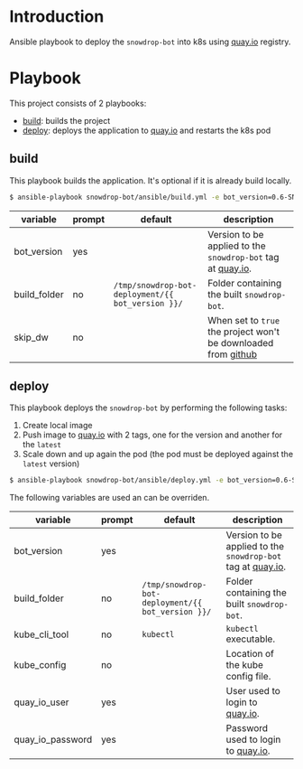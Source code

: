 
# Introduction

Ansible playbook to deploy the `snowdrop-bot` into k8s using [quay.io](https://quay.io/) registry.

# Playbook

This project consists of 2 playbooks:
* [build](#build): builds the project
* [deploy](#deploy): deploys the application to [quay.io](https://quay.io/) and restarts the k8s pod

## build

This playbook builds the application. It's optional if it is already build locally.

```bash
$ ansible-playbook snowdrop-bot/ansible/build.yml -e bot_version=0.6-SNAPSHOT -e build_folder=/z/dev/client/redhat-snowdrop/forks-github/snowdrop-bot -e skip_dw=true
```

| variable | prompt | default | description |
| --- | --- | --- | --- |
| bot_version | yes |  | Version to be applied to the `snowdrop-bot` tag at [quay.io](https://quay.io/). |
| build_folder | no | `/tmp/snowdrop-bot-deployment/{{ bot_version }}/` | Folder containing the built `snowdrop-bot`. |
| skip_dw | no |  | When set to `true` the project won't be downloaded from [github](https://github.com/snowdrop-bot/snowdrop-bot) |

## deploy

This playbook deploys the `snowdrop-bot` by performing the following tasks:
1. Create local image
1. Push image to [quay.io](https://quay.io/) with 2 tags, one for the version and another for the `latest`
1. Scale down and up again the pod (the pod must be deployed against the `latest` version)

```bash
$ ansible-playbook snowdrop-bot/ansible/deploy.yml -e bot_version=0.6-SNAPSHOT -e build_folder=/z/dev/client/redhat-snowdrop/forks-github/snowdrop-bot -e quay_io_user=antcosta -e kube_cli_tool=/x/dev/apps/kubectl-1.14.9/kubectl -e kube_config=~/.kube/config
```

The following variables are used an can be overriden.

| variable | prompt | default | description |
| --- | --- | --- | --- |
| bot_version | yes |  | Version to be applied to the `snowdrop-bot` tag at [quay.io](https://quay.io/). |
| build_folder | no | `/tmp/snowdrop-bot-deployment/{{ bot_version }}/` | Folder containing the built `snowdrop-bot`. |
| kube_cli_tool | no | `kubectl` | `kubectl` executable. |
| kube_config | no | | Location of the kube config file. |
| quay_io_user | yes | | User used to login to [quay.io](https://quay.io/). |
| quay_io_password | yes | | Password used to login to [quay.io](https://quay.io/). |

